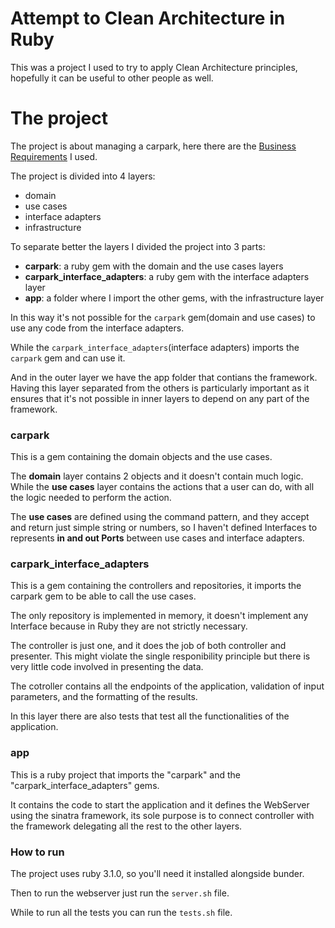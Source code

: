# Attempt to Clean Architecture in Ruby
This was a project I used to try to apply Clean Architecture principles, hopefully it can be useful to other people as well.

# The project
The project is about managing a carpark, here there are the [Business Requirements](./Requirements.md) I used.

The project is divided into 4 layers:
* domain
* use cases
* interface adapters
* infrastructure

To separate better the layers I divided the project into 3 parts:
* **carpark**: a ruby gem with the domain and the use cases layers
* **carpark_interface_adapters**: a ruby gem with the interface adapters layer
* **app**: a folder where I import the other gems, with the infrastructure layer

In this way it's not possible for the `carpark` gem(domain and use cases) to use any code from the interface adapters.

While the `carpark_interface_adapters`(interface adapters) imports the `carpark` gem and can use it.

And in the outer layer we have the app folder that contians the framework. Having this layer separated from the others is particularly important as it ensures that it's not possible in inner layers to depend on any part of the framework.

### carpark
This is a gem containing the domain objects and the use cases.

The **domain** layer contains 2 objects and it doesn't contain much logic.
While the **use cases** layer contains the actions that a user can do, with all the logic needed to perform the action.

The **use cases** are defined using the command pattern, and they accept and return just simple string or numbers, so I haven't defined Interfaces to represents **in and out Ports** between use cases and interface adapters.

### carpark_interface_adapters
This is a gem containing the controllers and repositories, it imports the carpark gem to be able to call the use cases.

The only repository is implemented in memory, it doesn't implement any Interface because in Ruby they are not strictly necessary.

The controller is just one, and it does the job of both controller and presenter. This might violate the single responibility principle but there is very little code involved in presenting the data.

The cotroller contains all the endpoints of the application, validation of input parameters, and the formatting of the results.

In this layer there are also tests that test all the functionalities of the application.

### app
This is a ruby project that imports the "carpark" and the "carpark_interface_adapters" gems.

It contains the code to start the application and it defines the WebServer using the sinatra framework, its sole purpose is to connect controller with the framework delegating all the rest to the other layers.

### How to run
The project uses ruby 3.1.0, so you'll need it installed alongside bunder.

Then to run the webserver just run the `server.sh` file.

While to run all the tests you can run the `tests.sh` file.
